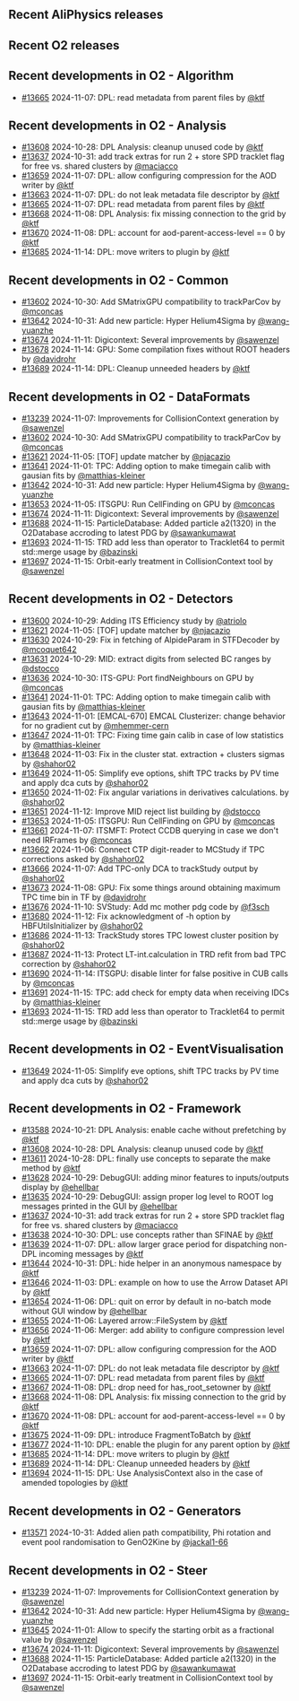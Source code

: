 ## Recent AliPhysics releases
## Recent O2 releases
## Recent developments in O2 - Algorithm
- [\#13665](https://github.com/AliceO2Group/AliceO2/pull/13665) 2024-11-07: DPL: read metadata from parent files by [@ktf](https://github.com/ktf)
## Recent developments in O2 - Analysis
- [\#13608](https://github.com/AliceO2Group/AliceO2/pull/13608) 2024-10-28: DPL Analysis: cleanup unused code by [@ktf](https://github.com/ktf)
- [\#13637](https://github.com/AliceO2Group/AliceO2/pull/13637) 2024-10-31: add track extras for run 2 + store SPD tracklet flag for free vs. shared clusters by [@maciacco](https://github.com/maciacco)
- [\#13659](https://github.com/AliceO2Group/AliceO2/pull/13659) 2024-11-07: DPL: allow configuring compression for the AOD writer by [@ktf](https://github.com/ktf)
- [\#13663](https://github.com/AliceO2Group/AliceO2/pull/13663) 2024-11-07: DPL: do not leak metadata file descriptor by [@ktf](https://github.com/ktf)
- [\#13665](https://github.com/AliceO2Group/AliceO2/pull/13665) 2024-11-07: DPL: read metadata from parent files by [@ktf](https://github.com/ktf)
- [\#13668](https://github.com/AliceO2Group/AliceO2/pull/13668) 2024-11-08: DPL Analysis: fix missing connection to the grid by [@ktf](https://github.com/ktf)
- [\#13670](https://github.com/AliceO2Group/AliceO2/pull/13670) 2024-11-08: DPL: account for aod-parent-access-level == 0 by [@ktf](https://github.com/ktf)
- [\#13685](https://github.com/AliceO2Group/AliceO2/pull/13685) 2024-11-14: DPL: move writers to plugin by [@ktf](https://github.com/ktf)
## Recent developments in O2 - Common
- [\#13602](https://github.com/AliceO2Group/AliceO2/pull/13602) 2024-10-30: Add SMatrixGPU compatibility to trackParCov by [@mconcas](https://github.com/mconcas)
- [\#13642](https://github.com/AliceO2Group/AliceO2/pull/13642) 2024-10-31: Add new particle: Hyper Helium4Sigma by [@wang-yuanzhe](https://github.com/wang-yuanzhe)
- [\#13674](https://github.com/AliceO2Group/AliceO2/pull/13674) 2024-11-11: Digicontext: Several improvements by [@sawenzel](https://github.com/sawenzel)
- [\#13678](https://github.com/AliceO2Group/AliceO2/pull/13678) 2024-11-14: GPU: Some compilation fixes without ROOT headers by [@davidrohr](https://github.com/davidrohr)
- [\#13689](https://github.com/AliceO2Group/AliceO2/pull/13689) 2024-11-14: DPL: Cleanup unneeded headers by [@ktf](https://github.com/ktf)
## Recent developments in O2 - DataFormats
- [\#13239](https://github.com/AliceO2Group/AliceO2/pull/13239) 2024-11-07: Improvements for CollisionContext generation by [@sawenzel](https://github.com/sawenzel)
- [\#13602](https://github.com/AliceO2Group/AliceO2/pull/13602) 2024-10-30: Add SMatrixGPU compatibility to trackParCov by [@mconcas](https://github.com/mconcas)
- [\#13621](https://github.com/AliceO2Group/AliceO2/pull/13621) 2024-11-05: [TOF] update matcher by [@njacazio](https://github.com/njacazio)
- [\#13641](https://github.com/AliceO2Group/AliceO2/pull/13641) 2024-11-01: TPC: Adding option to make timegain calib with gausian fits by [@matthias-kleiner](https://github.com/matthias-kleiner)
- [\#13642](https://github.com/AliceO2Group/AliceO2/pull/13642) 2024-10-31: Add new particle: Hyper Helium4Sigma by [@wang-yuanzhe](https://github.com/wang-yuanzhe)
- [\#13653](https://github.com/AliceO2Group/AliceO2/pull/13653) 2024-11-05: ITSGPU: Run CellFinding on GPU by [@mconcas](https://github.com/mconcas)
- [\#13674](https://github.com/AliceO2Group/AliceO2/pull/13674) 2024-11-11: Digicontext: Several improvements by [@sawenzel](https://github.com/sawenzel)
- [\#13688](https://github.com/AliceO2Group/AliceO2/pull/13688) 2024-11-15: ParticleDatabase: Added particle a2(1320) in the O2Database accroding to latest PDG by [@sawankumawat](https://github.com/sawankumawat)
- [\#13693](https://github.com/AliceO2Group/AliceO2/pull/13693) 2024-11-15: TRD add less than operator to Tracklet64 to permit std::merge usage by [@bazinski](https://github.com/bazinski)
- [\#13697](https://github.com/AliceO2Group/AliceO2/pull/13697) 2024-11-15: Orbit-early treatment in CollisionContext tool by [@sawenzel](https://github.com/sawenzel)
## Recent developments in O2 - Detectors
- [\#13600](https://github.com/AliceO2Group/AliceO2/pull/13600) 2024-10-29: Adding ITS Efficiency study by [@atriolo](https://github.com/atriolo)
- [\#13621](https://github.com/AliceO2Group/AliceO2/pull/13621) 2024-11-05: [TOF] update matcher by [@njacazio](https://github.com/njacazio)
- [\#13630](https://github.com/AliceO2Group/AliceO2/pull/13630) 2024-10-29: Fix in fetching of AlpideParam in STFDecoder by [@mcoquet642](https://github.com/mcoquet642)
- [\#13631](https://github.com/AliceO2Group/AliceO2/pull/13631) 2024-10-29: MID: extract digits from selected BC ranges by [@dstocco](https://github.com/dstocco)
- [\#13636](https://github.com/AliceO2Group/AliceO2/pull/13636) 2024-10-30: ITS-GPU: Port findNeighbours on GPU by [@mconcas](https://github.com/mconcas)
- [\#13641](https://github.com/AliceO2Group/AliceO2/pull/13641) 2024-11-01: TPC: Adding option to make timegain calib with gausian fits by [@matthias-kleiner](https://github.com/matthias-kleiner)
- [\#13643](https://github.com/AliceO2Group/AliceO2/pull/13643) 2024-11-01: [EMCAL-670] EMCAL Clusterizer: change behavior for no gradient cut by [@mhemmer-cern](https://github.com/mhemmer-cern)
- [\#13647](https://github.com/AliceO2Group/AliceO2/pull/13647) 2024-11-01:  TPC: Fixing time gain calib in case of low statistics by [@matthias-kleiner](https://github.com/matthias-kleiner)
- [\#13648](https://github.com/AliceO2Group/AliceO2/pull/13648) 2024-11-03: Fix in the cluster stat. extraction + clusters sigmas by [@shahor02](https://github.com/shahor02)
- [\#13649](https://github.com/AliceO2Group/AliceO2/pull/13649) 2024-11-05: Simplify eve options, shift TPC tracks by PV time and apply dca cuts by [@shahor02](https://github.com/shahor02)
- [\#13650](https://github.com/AliceO2Group/AliceO2/pull/13650) 2024-11-02: Fix angular variations in derivatives calculations. by [@shahor02](https://github.com/shahor02)
- [\#13651](https://github.com/AliceO2Group/AliceO2/pull/13651) 2024-11-12: Improve MID reject list building by [@dstocco](https://github.com/dstocco)
- [\#13653](https://github.com/AliceO2Group/AliceO2/pull/13653) 2024-11-05: ITSGPU: Run CellFinding on GPU by [@mconcas](https://github.com/mconcas)
- [\#13661](https://github.com/AliceO2Group/AliceO2/pull/13661) 2024-11-07: ITSMFT: Protect CCDB querying in case we don't need IRFrames by [@mconcas](https://github.com/mconcas)
- [\#13662](https://github.com/AliceO2Group/AliceO2/pull/13662) 2024-11-06: Connect CTP digit-reader to MCStudy if TPC corrections asked by [@shahor02](https://github.com/shahor02)
- [\#13666](https://github.com/AliceO2Group/AliceO2/pull/13666) 2024-11-07: Add TPC-only DCA to trackStudy output by [@shahor02](https://github.com/shahor02)
- [\#13673](https://github.com/AliceO2Group/AliceO2/pull/13673) 2024-11-08: GPU: Fix some things around obtaining maximum TPC time bin in TF by [@davidrohr](https://github.com/davidrohr)
- [\#13676](https://github.com/AliceO2Group/AliceO2/pull/13676) 2024-11-10: SVStudy: Add mc mother pdg code by [@f3sch](https://github.com/f3sch)
- [\#13680](https://github.com/AliceO2Group/AliceO2/pull/13680) 2024-11-12: Fix acknowledgment of -h option by HBFUtilsInitializer by [@shahor02](https://github.com/shahor02)
- [\#13686](https://github.com/AliceO2Group/AliceO2/pull/13686) 2024-11-13: TrackStudy stores TPC lowest cluster position by [@shahor02](https://github.com/shahor02)
- [\#13687](https://github.com/AliceO2Group/AliceO2/pull/13687) 2024-11-13: Protect LT-int.calculation in TRD refit from bad TPC correction by [@shahor02](https://github.com/shahor02)
- [\#13690](https://github.com/AliceO2Group/AliceO2/pull/13690) 2024-11-14: ITSGPU: disable linter for false positive in CUB calls by [@mconcas](https://github.com/mconcas)
- [\#13691](https://github.com/AliceO2Group/AliceO2/pull/13691) 2024-11-15: TPC: add check for empty data when receiving IDCs by [@matthias-kleiner](https://github.com/matthias-kleiner)
- [\#13693](https://github.com/AliceO2Group/AliceO2/pull/13693) 2024-11-15: TRD add less than operator to Tracklet64 to permit std::merge usage by [@bazinski](https://github.com/bazinski)
## Recent developments in O2 - EventVisualisation
- [\#13649](https://github.com/AliceO2Group/AliceO2/pull/13649) 2024-11-05: Simplify eve options, shift TPC tracks by PV time and apply dca cuts by [@shahor02](https://github.com/shahor02)
## Recent developments in O2 - Framework
- [\#13588](https://github.com/AliceO2Group/AliceO2/pull/13588) 2024-10-21: DPL Analysis: enable cache without prefetching by [@ktf](https://github.com/ktf)
- [\#13608](https://github.com/AliceO2Group/AliceO2/pull/13608) 2024-10-28: DPL Analysis: cleanup unused code by [@ktf](https://github.com/ktf)
- [\#13611](https://github.com/AliceO2Group/AliceO2/pull/13611) 2024-10-28: DPL: finally use concepts to separate the make method by [@ktf](https://github.com/ktf)
- [\#13628](https://github.com/AliceO2Group/AliceO2/pull/13628) 2024-10-29: DebugGUI: adding minor features to inputs/outputs display by [@ehellbar](https://github.com/ehellbar)
- [\#13635](https://github.com/AliceO2Group/AliceO2/pull/13635) 2024-10-29: DebugGUI: assign proper log level to ROOT log messages printed in the GUI by [@ehellbar](https://github.com/ehellbar)
- [\#13637](https://github.com/AliceO2Group/AliceO2/pull/13637) 2024-10-31: add track extras for run 2 + store SPD tracklet flag for free vs. shared clusters by [@maciacco](https://github.com/maciacco)
- [\#13638](https://github.com/AliceO2Group/AliceO2/pull/13638) 2024-10-30: DPL: use concepts rather than SFINAE by [@ktf](https://github.com/ktf)
- [\#13639](https://github.com/AliceO2Group/AliceO2/pull/13639) 2024-11-07: DPL: allow larger grace period for dispatching non-DPL incoming messages by [@ktf](https://github.com/ktf)
- [\#13644](https://github.com/AliceO2Group/AliceO2/pull/13644) 2024-10-31: DPL: hide helper in an anonymous namespace by [@ktf](https://github.com/ktf)
- [\#13646](https://github.com/AliceO2Group/AliceO2/pull/13646) 2024-11-03: DPL: example on how to use the Arrow Dataset API by [@ktf](https://github.com/ktf)
- [\#13654](https://github.com/AliceO2Group/AliceO2/pull/13654) 2024-11-06: DPL: quit on error by default in no-batch mode without GUI window by [@ehellbar](https://github.com/ehellbar)
- [\#13655](https://github.com/AliceO2Group/AliceO2/pull/13655) 2024-11-06: Layered arrow::FileSystem by [@ktf](https://github.com/ktf)
- [\#13656](https://github.com/AliceO2Group/AliceO2/pull/13656) 2024-11-06: Merger: add ability to configure compression level by [@ktf](https://github.com/ktf)
- [\#13659](https://github.com/AliceO2Group/AliceO2/pull/13659) 2024-11-07: DPL: allow configuring compression for the AOD writer by [@ktf](https://github.com/ktf)
- [\#13663](https://github.com/AliceO2Group/AliceO2/pull/13663) 2024-11-07: DPL: do not leak metadata file descriptor by [@ktf](https://github.com/ktf)
- [\#13665](https://github.com/AliceO2Group/AliceO2/pull/13665) 2024-11-07: DPL: read metadata from parent files by [@ktf](https://github.com/ktf)
- [\#13667](https://github.com/AliceO2Group/AliceO2/pull/13667) 2024-11-08: DPL: drop need for has_root_setowner by [@ktf](https://github.com/ktf)
- [\#13668](https://github.com/AliceO2Group/AliceO2/pull/13668) 2024-11-08: DPL Analysis: fix missing connection to the grid by [@ktf](https://github.com/ktf)
- [\#13670](https://github.com/AliceO2Group/AliceO2/pull/13670) 2024-11-08: DPL: account for aod-parent-access-level == 0 by [@ktf](https://github.com/ktf)
- [\#13675](https://github.com/AliceO2Group/AliceO2/pull/13675) 2024-11-09: DPL: introduce FragmentToBatch by [@ktf](https://github.com/ktf)
- [\#13677](https://github.com/AliceO2Group/AliceO2/pull/13677) 2024-11-10: DPL: enable the plugin for any parent option by [@ktf](https://github.com/ktf)
- [\#13685](https://github.com/AliceO2Group/AliceO2/pull/13685) 2024-11-14: DPL: move writers to plugin by [@ktf](https://github.com/ktf)
- [\#13689](https://github.com/AliceO2Group/AliceO2/pull/13689) 2024-11-14: DPL: Cleanup unneeded headers by [@ktf](https://github.com/ktf)
- [\#13694](https://github.com/AliceO2Group/AliceO2/pull/13694) 2024-11-15: DPL: Use AnalysisContext also in the case of amended topologies by [@ktf](https://github.com/ktf)
## Recent developments in O2 - Generators
- [\#13571](https://github.com/AliceO2Group/AliceO2/pull/13571) 2024-10-31: Added alien path compatibility, Phi rotation and event pool randomisation to GenO2Kine by [@jackal1-66](https://github.com/jackal1-66)
## Recent developments in O2 - Steer
- [\#13239](https://github.com/AliceO2Group/AliceO2/pull/13239) 2024-11-07: Improvements for CollisionContext generation by [@sawenzel](https://github.com/sawenzel)
- [\#13642](https://github.com/AliceO2Group/AliceO2/pull/13642) 2024-10-31: Add new particle: Hyper Helium4Sigma by [@wang-yuanzhe](https://github.com/wang-yuanzhe)
- [\#13645](https://github.com/AliceO2Group/AliceO2/pull/13645) 2024-11-01: Allow to specify the starting orbit as a fractional value by [@sawenzel](https://github.com/sawenzel)
- [\#13674](https://github.com/AliceO2Group/AliceO2/pull/13674) 2024-11-11: Digicontext: Several improvements by [@sawenzel](https://github.com/sawenzel)
- [\#13688](https://github.com/AliceO2Group/AliceO2/pull/13688) 2024-11-15: ParticleDatabase: Added particle a2(1320) in the O2Database accroding to latest PDG by [@sawankumawat](https://github.com/sawankumawat)
- [\#13697](https://github.com/AliceO2Group/AliceO2/pull/13697) 2024-11-15: Orbit-early treatment in CollisionContext tool by [@sawenzel](https://github.com/sawenzel)
